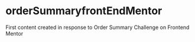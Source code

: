 # orderSummaryfrontEndMentor
First content created in response to Order Summary Challenge on Frontend Mentor
